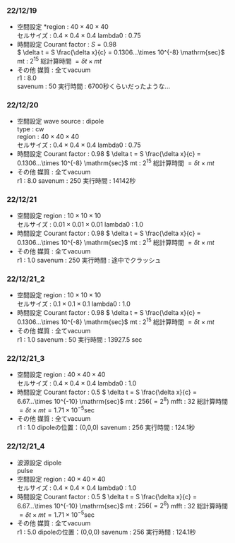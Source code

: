 ### 22/12/19  
* 空間設定
*region : $40 \times 40 \times 40$  
セルサイズ : $0.4 \times 0.4 \times 0.4$
lambda0 : 0.75  
* 時間設定
Courant factor : $S = 0.98$  
$ \delta t = S \frac{\delta x}{c} = 0.1306...\times 10^{-8} \mathrm{sec}$
mt : $2 ^{15}$
総計算時間 $= \delta t \times mt$
* その他
媒質 : 全てvacuum   
r1 : 8.0  
savenum : 50 
実行時間 : 6700秒くらいだったような...

### 22/12/20
* 空間設定
wave source : dipole  
type : cw  
region : $40 \times 40 \times 40$  
セルサイズ : $0.4 \times 0.4 \times 0.4$
lambda0 : 0.75  
* 時間設定
Courant factor : 0.98 
$ \delta t = S \frac{\delta x}{c} = 0.1306...\times 10^{-8} \mathrm{sec}$
mt : $2 ^{15}$
総計算時間 $= \delta t \times mt$
* その他
媒質 : 全てvacuum  
r1 : 8.0
savenum : 250 
実行時間 : 14142秒


### 22/12/21
* 空間設定
region : $10 \times 10 \times 10$  
セルサイズ : $0.01 \times 0.01 \times 0.01$
lambda0 : 1.0
* 時間設定
Courant factor : 0.98 
$ \delta t = S \frac{\delta x}{c} = 0.1306...\times 10^{-8} \mathrm{sec}$
mt : $2 ^{15}$
総計算時間 $= \delta t \times mt$
* その他
媒質 : 全てvacuum  
r1 : 1.0
savenum : 250 
実行時間 : 途中でクラッシュ 

### 22/12/21_2
* 空間設定
region : $10 \times 10 \times 10$  
セルサイズ : $0.1 \times 0.1 \times 0.1$
lambda0 : 1.0
* 時間設定
Courant factor : 0.98 
$ \delta t = S \frac{\delta x}{c} = 0.1306...\times 10^{-8} \mathrm{sec}$
mt : $2 ^{15}$
総計算時間 $= \delta t \times mt$
* その他
媒質 : 全てvacuum  
r1 : 1.0
savenum : 50 
実行時間 : 13927.5 sec  

### 22/12/21_3
* 空間設定
region : $40 \times 40 \times 40$  
セルサイズ : $0.4 \times 0.4 \times 0.4$
lambda0 : 1.0
* 時間設定
Courant factor : 0.5 
$ \delta t = S \frac{\delta x}{c} = 6.67...\times 10^{-10} \mathrm{sec}$
mt : $256 (=2 ^{8})$
mfft : 32
総計算時間 $= \delta t \times mt = 1.71 \times 10^{-5} \mathrm{sec}$
* その他
媒質 : 全てvacuum  
r1 : 1.0
dipoleの位置：(0,0,0)
savenum : 256 
実行時間 : 124.1秒  

### 22/12/21_4
* 波源設定
dipole  
pulse
* 空間設定
region : $40 \times 40 \times 40$  
セルサイズ : $0.4 \times 0.4 \times 0.4$
lambda0 : 1.0
* 時間設定
Courant factor : 0.5 
$ \delta t = S \frac{\delta x}{c} = 6.67...\times 10^{-10} \mathrm{sec}$
mt : $256 (=2 ^{8})$
mfft : 32
総計算時間 $= \delta t \times mt = 1.71 \times 10^{-5} \mathrm{sec}$
* その他
媒質 : 全てvacuum  
r1 : 5.0
dipoleの位置：(0,0,0)
savenum : 256 
実行時間 : 124.1秒